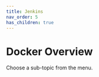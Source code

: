 ```yaml
---
title: Jenkins
nav_order: 5
has_children: true
---
```


# Docker Overview

Choose a sub-topic from the menu.
